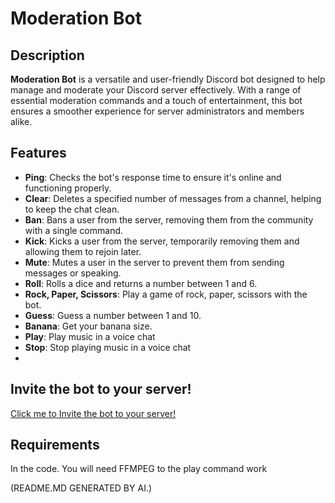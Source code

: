 # Moderation Bot

## Description

**Moderation Bot** is a versatile and user-friendly Discord bot designed to help manage and moderate your Discord server effectively. With a range of essential moderation commands and a touch of entertainment, this bot ensures a smoother experience for server administrators and members alike.

## Features

- **Ping**: Checks the bot's response time to ensure it's online and functioning properly.
- **Clear**: Deletes a specified number of messages from a channel, helping to keep the chat clean.
- **Ban**: Bans a user from the server, removing them from the community with a single command.
- **Kick**: Kicks a user from the server, temporarily removing them and allowing them to rejoin later.
- **Mute**: Mutes a user in the server to prevent them from sending messages or speaking.
- **Roll**: Rolls a dice and returns a number between 1 and 6.
- **Rock, Paper, Scissors**: Play a game of rock, paper, scissors with the bot.
- **Guess**: Guess a number between 1 and 10.
- **Banana**: Get your banana size.
- **Play**: Play music in a voice chat
- **Stop**: Stop playing music in a voice chat
- 
## Invite the bot to your server!
[Click me to Invite the bot to your server!](https://discord.com/oauth2/authorize?client_id=1282397476954837134&permissions=8&integration_type=0&scope=bot)

## Requirements
In the code.
You will need FFMPEG to the play command work

(README.MD GENERATED BY AI.)
